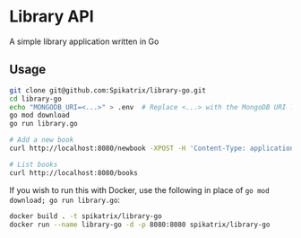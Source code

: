 # Library API

A simple library application written in Go

## Usage

```bash
git clone git@github.com:Spikatrix/library-go.git
cd library-go
echo "MONGODB_URI=<...>" > .env  # Replace <...> with the MongoDB URI link
go mod download
go run library.go

# Add a new book
curl http://localhost:8080/newbook -XPOST -H 'Content-Type: application/json' -d '{"name": "Atomic Habits", "author": "James Clear"}'

# List books
curl http://localhost:8080/books
```

If you wish to run this with Docker, use the following in place of `go mod download; go run library.go`:

```bash
docker build . -t spikatrix/library-go
docker run --name library-go -d -p 8080:8080 spikatrix/library-go
```